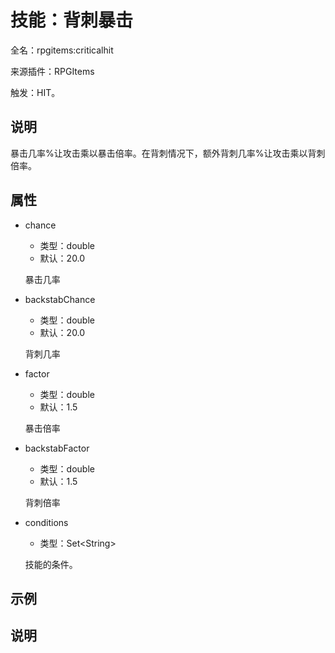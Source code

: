 # 技能：背刺暴击

<!-- 本文件是通过游戏内 `/rpgitem gen-wiki` 命令生成的。 -->
<!-- 请只在对应的 "beginCustomXXXX" 与 "endCustomXXXX" 间编辑。  -->
<!-- 如果您想修改技能或其属性的描述， -->
<!-- 请修改 "resources/lang/zh_CN.yml" 中对应的项。 -->

全名：rpgitems:criticalhit

来源插件：RPGItems

触发：HIT。

<!-- beginCustomHeader -->
<!-- endCustomHeader -->

## 说明

暴击几率%让攻击乘以暴击倍率。在背刺情况下，额外背刺几率%让攻击乘以背刺倍率。
<!-- beginCustomDescription -->
<!-- endCustomDescription -->

## 属性

* chance

  * 类型：double
  * 默认：20.0

  暴击几率

* backstabChance

  * 类型：double
  * 默认：20.0

  背刺几率

* factor

  * 类型：double
  * 默认：1.5

  暴击倍率

* backstabFactor

  * 类型：double
  * 默认：1.5

  背刺倍率

* conditions

  * 类型：Set&lt;String&gt;

  技能的条件。

<!-- beginCustomProperties -->
<!-- endCustomProperties -->

## 示例

<!-- beginCustomExample -->
<!-- endCustomExample -->

## 说明

<!-- beginCustomNote -->
<!-- endCustomNote -->